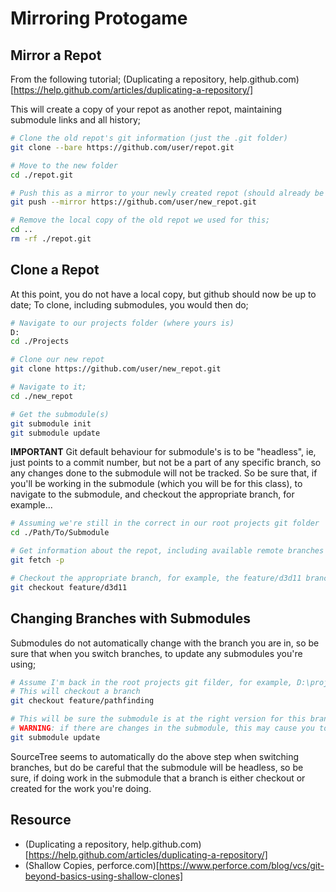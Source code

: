 Mirroring Protogame
======

## Mirror a Repot
From the following tutorial; (Duplicating a repository, help.github.com)[https://help.github.com/articles/duplicating-a-repository/]

This will create a copy of your repot as another repot, maintaining submodule links and all history; 

```bash
# Clone the old repot's git information (just the .git folder)
git clone --bare https://github.com/user/repot.git 

# Move to the new folder
cd ./repot.git 

# Push this as a mirror to your newly created repot (should already be created on github.com)
git push --mirror https://github.com/user/new_repot.git 

# Remove the local copy of the old repot we used for this; 
cd .. 
rm -rf ./repot.git 
```

## Clone a Repot
At this point, you do not have a local copy, but github should now be up to date; To clone, including submodules, you would then do;

```bash
# Navigate to our projects folder (where yours is)
D:
cd ./Projects

# Clone our new repot 
git clone https://github.com/user/new_repot.git 

# Navigate to it; 
cd ./new_repot

# Get the submodule(s)
git submodule init 
git submodule update 
```

**IMPORTANT**  Git default behaviour for submodule's is to be "headless", ie, just points to a commit number, but not be a part of any specific branch, so any changes done to the submodule will not be tracked.  So be sure that, if you'll be working in the submodule (which you will be for this class), to navigate to the submodule, and checkout the appropriate branch, for example...

```bash
# Assuming we're still in the correct in our root projects git folder
cd ./Path/To/Submodule

# Get information about the repot, including available remote branches (not always needed, but probably good to do first time)
git fetch -p

# Checkout the appropriate branch, for example, the feature/d3d11 branch our first project will be referencing
git checkout feature/d3d11
```

## Changing Branches with Submodules
Submodules do not automatically change with the branch you are in, so be sure that when you switch branches, to update any submodules you're using;

```bash
# Assume I'm back in the root projects git filder, for example, D:\projects\rts
# This will checkout a branch
git checkout feature/pathfinding

# This will be sure the submodule is at the right version for this branch
# WARNING: if there are changes in the submodule, this may cause you to lose them, or fail out; 
git submodule update 
```

SourceTree seems to automatically do the above step when switching branches, but do be careful that the submodule will be headless, so be sure, if doing work in the submodule that a branch is either checkout or created for the work you're doing. 


## Resource
- (Duplicating a repository, help.github.com)[https://help.github.com/articles/duplicating-a-repository/]
- (Shallow Copies, perforce.com)[https://www.perforce.com/blog/vcs/git-beyond-basics-using-shallow-clones]